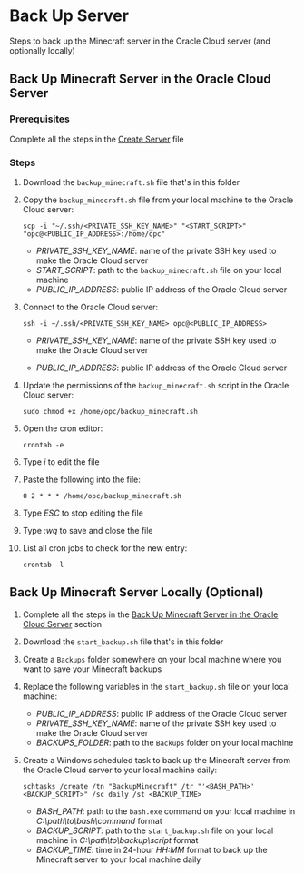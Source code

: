 # Back Up Server

Steps to back up the Minecraft server in the Oracle Cloud server (and optionally locally)

## Back Up Minecraft Server in the Oracle Cloud Server

### Prerequisites

Complete all the steps in the [Create Server](../create-server.md#create-server) file

### Steps

1. Download the `backup_minecraft.sh` file that's in this folder

2. Copy the `backup_minecraft.sh` file from your local machine to the Oracle Cloud server:
    ```
    scp -i "~/.ssh/<PRIVATE_SSH_KEY_NAME>" "<START_SCRIPT>" "opc@<PUBLIC_IP_ADDRESS>:/home/opc"
    ```
    - *PRIVATE_SSH_KEY_NAME*: name of the private SSH key used to make the Oracle Cloud server
    - *START_SCRIPT*: path to the `backup_minecraft.sh` file on your local machine
    - *PUBLIC_IP_ADDRESS*: public IP address of the Oracle Cloud server

3. Connect to the Oracle Cloud server:
    ```
    ssh -i ~/.ssh/<PRIVATE_SSH_KEY_NAME> opc@<PUBLIC_IP_ADDRESS>
    ```
    - *PRIVATE_SSH_KEY_NAME*: name of the private SSH key used to make the Oracle Cloud server

    - *PUBLIC_IP_ADDRESS*: public IP address of the Oracle Cloud server

4. Update the permissions of the `backup_minecraft.sh` script in the Oracle Cloud server:
    ```
    sudo chmod +x /home/opc/backup_minecraft.sh
    ```

5. Open the cron editor:
    ```
    crontab -e
    ```

6. Type *i* to edit the file

7. Paste the following into the file:
    ```
    0 2 * * * /home/opc/backup_minecraft.sh
    ```

8. Type *ESC* to stop editing the file

9. Type *:wq* to save and close the file

10. List all cron jobs to check for the new entry:
    ```
    crontab -l
    ```

## Back Up Minecraft Server Locally (Optional)

1. Complete all the steps in the [Back Up Minecraft Server in the Oracle Cloud Server](#back-up-minecraft-server-in-the-oracle-cloud-server) section

2. Download the `start_backup.sh` file that's in this folder

3. Create a `Backups` folder somewhere on your local machine where you want to save your Minecraft backups

4. Replace the following variables in the `start_backup.sh` file on your local machine:
    - *PUBLIC_IP_ADDRESS*: public IP address of the Oracle Cloud server
    - *PRIVATE_SSH_KEY_NAME*: name of the private SSH key used to make the Oracle Cloud server
    - *BACKUPS_FOLDER*: path to the `Backups` folder on your local machine

5. Create a Windows scheduled task to back up the Minecraft server from the Oracle Cloud server to your local machine daily:
    ```
    schtasks /create /tn "BackupMinecraft" /tr "'<BASH_PATH>' <BACKUP_SCRIPT>" /sc daily /st <BACKUP_TIME>
    ```
    - *BASH_PATH*: path to the `bash.exe` command on your local machine in *C:\path\to\bash\command* format
    - *BACKUP_SCRIPT*: path to the `start_backup.sh` file on your local machine in *C:\path\to\backup\script* format
    - *BACKUP_TIME*: time in 24-hour *HH:MM* format to back up the Minecraft server to your local machine daily
